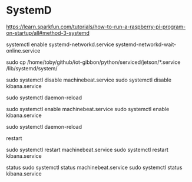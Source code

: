 # SystemD

https://learn.sparkfun.com/tutorials/how-to-run-a-raspberry-pi-program-on-startup/all#method-3-systemd

systemctl enable systemd-networkd.service systemd-networkd-wait-online.service

 sudo cp /home/toby/github/iot-gibbon/python/serviced/jetson/*.service /lib/systemd/system/


sudo systemctl disable machinebeat.service
sudo systemctl disable kibana.service

sudo systemctl daemon-reload

sudo systemctl enable machinebeat.service
sudo systemctl enable kibana.service

sudo systemctl daemon-reload

restart

sudo systemctl restart machinebeat.service
sudo systemctl restart kibana.service

status
sudo systemctl status machinebeat.service
sudo systemctl status kibana.service